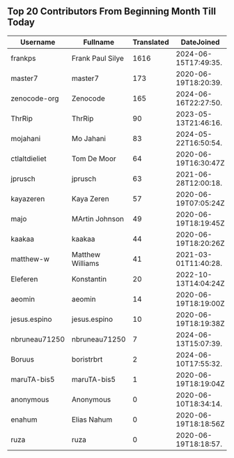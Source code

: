 ## Top 20 Contributors From Beginning Month Till Today ##
|Username|Fullname|Translated|DateJoined|Language|
|--------|--------|----------|----------|-------|
|frankps|Frank Paul Silye|1616|2024-06-15T17:49:35.|nb_NO|
|master7|master7|173|2020-06-19T18:20:39.|pl|
|zenocode-org|Zenocode|165|2024-06-16T22:27:50.|fr|
|ThrRip|ThrRip|90|2023-05-13T21:46:16.|zh_Hans|
|mojahani|Mo Jahani|83|2024-05-22T16:50:54.|fa|
|ctlaltdieliet|Tom De Moor|64|2020-06-19T16:30:47Z|nl|
|jprusch|jprusch|63|2021-06-28T12:00:18.|de|
|kayazeren|Kaya Zeren|57|2020-06-19T07:05:24Z|tr|
|majo|MArtin Johnson|49|2020-06-19T18:19:45Z|sv|
|kaakaa|kaakaa|44|2020-06-19T18:20:26Z|ja|
|matthew-w|Matthew Williams|41|2021-03-01T11:40:28.|en_AU|
|Eleferen|Konstantin|20|2022-10-13T14:04:24Z|ru|
|aeomin|aeomin|14|2020-06-19T18:19:00Z|zh_Hans|
|jesus.espino|jesus.espino|10|2020-06-19T18:19:38Z||
|nbruneau71250|nbruneau71250|7|2024-06-13T15:07:39.||
|Boruus|boristrbrt|2|2024-06-10T17:55:32.||
|maruTA-bis5|maruTA-bis5|1|2020-06-19T18:19:04Z||
|anonymous|Anonymous|0|2020-06-10T18:34:14.||
|enahum|Elias  Nahum|0|2020-06-19T18:18:56Z|es|
|ruza|ruza|0|2020-06-19T18:18:57.||
